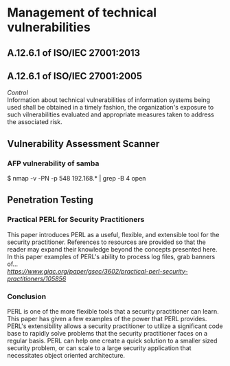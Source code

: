# Management of technical vulnerabilities
## A.12.6.1 of ISO/IEC 27001:2013
## A.12.6.1 of ISO/IEC 27001:2005
<i>Control</i><br>
Information about technical vulnerabilities of information systems being used shall be obtained in a timely fashion, the organization's exposure to such vilnerabilities evaluated and appropriate measures taken to address the associated risk.
## Vulnerability Assessment Scanner
### AFP vulnerability of samba
$ nmap -v -PN -p 548 192.168.* | grep -B 4 open
## Penetration Testing
### Practical PERL for Security Practitioners
This paper introduces PERL as a useful, flexible, and extensible tool for the security practitioner. References to resources are provided so that the reader may expand their knowledge beyond the concepts presented here. In this paper examples of PERL's ability to process log files, grab banners of...<br>
<i>https://www.giac.org/paper/gsec/3602/practical-perl-security-practitioners/105856</i>
### Conclusion
PERL is one of the more flexible tools that a security practitioner can learn. This paper has given a few examples of the power that PERL provides. PERL's extensibility allows a security practitioner to utilize a significant code base to rapidly solve problems that the security practitioner faces on a regular basis. PERL can help one create a quick solution to a smaller sized security problem, or can scale to a large security application that necessitates object oriented architecture.
